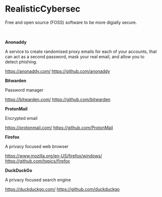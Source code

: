 # RealisticCybersec

Free and open source (FOSS) software to be more digially secure.
<br >
<br >
<br >

**Anonaddy**

A service to create randomised proxy emails for each of your accounts, that can act as a second password, mask your real email, and allow you to detect phishing.

https://anonaddy.com/
https://github.com/anonaddy

**Bitwarden**

Password manager

https://bitwarden.com/
https://github.com/bitwarden


**ProtonMail**

Encrypted email

https://protonmail.com/
https://github.com/ProtonMail

**Firefox**

A privacy focused web browser

https://www.mozilla.org/en-US/firefox/windows/
https://github.com/topics/firefox

**DuckDuckGo**

A privacy focused search engine

https://duckduckgo.com/
https://github.com/duckduckgo
